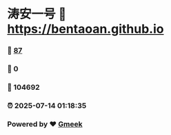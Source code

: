 # 涛安一号 :link: https://bentaoan.github.io 
### :page_facing_up: [87](https://bentaoan.github.io/tag.html) 
### :speech_balloon: 0 
### :hibiscus: 104692 
### :alarm_clock: 2025-07-14 01:18:35 
### Powered by :heart: [Gmeek](https://github.com/Meekdai/Gmeek)
